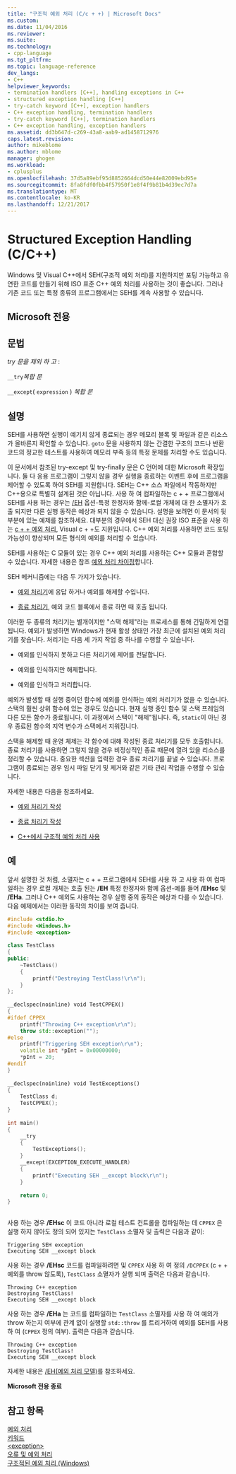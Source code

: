 ```yaml
---
title: "구조적 예외 처리 (C/c + +) | Microsoft Docs"
ms.custom: 
ms.date: 11/04/2016
ms.reviewer: 
ms.suite: 
ms.technology:
- cpp-language
ms.tgt_pltfrm: 
ms.topic: language-reference
dev_langs:
- C++
helpviewer_keywords:
- termination handlers [C++], handling exceptions in C++
- structured exception handling [C++]
- try-catch keyword [C++], exception handlers
- C++ exception handling, termination handlers
- try-catch keyword [C++], termination handlers
- C++ exception handling, exception handlers
ms.assetid: dd3b647d-c269-43a8-aab9-ad1458712976
caps.latest.revision: 
author: mikeblome
ms.author: mblome
manager: ghogen
ms.workload:
- cplusplus
ms.openlocfilehash: 37d5a89ebf95d8852664dcd50e44e82009ebd95e
ms.sourcegitcommit: 8fa8fdf0fbb4f57950f1e8f4f9b81b4d39ec7d7a
ms.translationtype: MT
ms.contentlocale: ko-KR
ms.lasthandoff: 12/21/2017
---
```

# <a name="structured-exception-handling-cc"></a>Structured Exception Handling (C/C++)
Windows 및 Visual C++에서 SEH(구조적 예외 처리)를 지원하지만 포팅 가능하고 유연한 코드를 만들기 위해 ISO 표준 C++ 예외 처리를 사용하는 것이 좋습니다. 그러나 기존 코드 또는 특정 종류의 프로그램에서는 SEH를 계속 사용할 수 있습니다.  
  
## <a name="microsoft-specific"></a>Microsoft 전용  
  
## <a name="grammar"></a>문법  
 *try 문을 제외 하 고* :  
  
 `__try`*복합 문*  
  
 `__except`( `expression` ) *복합 문*  
  
## <a name="remarks"></a>설명  
 SEH를 사용하면 실행이 예기치 않게 종료되는 경우 메모리 블록 및 파일과 같은 리소스가 올바른지 확인할 수 있습니다. `goto` 문을 사용하지 않는 간결한 구조의 코드나 반환 코드의 정교한 테스트를 사용하여 메모리 부족 등의 특정 문제를 처리할 수도 있습니다.  
  
 이 문서에서 참조된 try-except 및 try-finally 문은 C 언어에 대한 Microsoft 확장입니다. 둘 다 응용 프로그램이 그렇지 않을 경우 실행을 종료하는 이벤트 후에 프로그램을 제어할 수 있도록 하여 SEH를 지원합니다. SEH는 C++ 소스 파일에서 작동하지만 C++용으로 특별히 설계된 것은 아닙니다. 사용 하 여 컴파일하는 c + + 프로그램에서 SEH를 사용 하는 경우는 [/EH](../build/reference/eh-exception-handling-model.md) 옵션-특정 한정자와 함께-로컬 개체에 대 한 소멸자가 호출 되지만 다른 실행 동작은 예상과 되지 않을 수 있습니다. 설명을 보려면 이 문서의 뒷부분에 있는 예제를 참조하세요. 대부분의 경우에서 SEH 대신 권장 ISO 표준을 사용 하는 [c + + 예외 처리](../cpp/try-throw-and-catch-statements-cpp.md), Visual c + +도 지원입니다. C++ 예외 처리를 사용하면 코드 포팅 가능성이 향상되며 모든 형식의 예외를 처리할 수 있습니다.  
  
 SEH를 사용하는 C 모듈이 있는 경우 C++ 예외 처리를 사용하는 C++ 모듈과 혼합할 수 있습니다. 자세한 내용은 참조 [예외 처리 차이점](../cpp/exception-handling-differences.md)합니다.  
  
 SEH 메커니즘에는 다음 두 가지가 있습니다.  
  
-   [예외 처리기](../cpp/writing-an-exception-handler.md)에 응답 하거나 예외를 해제할 수입니다.  
  
-   [종료 처리기](../cpp/writing-a-termination-handler.md), 예외 코드 블록에서 종료 하면 때 호출 됩니다.  
  
 이러한 두 종류의 처리기는 별개이지만 "스택 해제"라는 프로세스를 통해 긴밀하게 연결됩니다. 예외가 발생하면 Windows가 현재 활성 상태인 가장 최근에 설치된 예외 처리기를 찾습니다. 처리기는 다음 세 가지 작업 중 하나를 수행할 수 있습니다.  
  
-   예외를 인식하지 못하고 다른 처리기에 제어를 전달합니다.  
  
-   예외를 인식하지만 해제합니다.  
  
-   예외를 인식하고 처리합니다.  
  
 예외가 발생할 때 실행 중이던 함수에 예외를 인식하는 예외 처리기가 없을 수 있습니다. 스택의 훨씬 상위 함수에 있는 경우도 있습니다. 현재 실행 중인 함수 및 스택 프레임의 다른 모든 함수가 종료됩니다. 이 과정에서 스택이 "해제"됩니다. 즉, `static`이 아닌 경우 종료된 함수의 지역 변수가 스택에서 지워집니다.  
  
 스택을 해제할 때 운영 체제는 각 함수에 대해 작성된 종료 처리기를 모두 호출합니다. 종료 처리기를 사용하면 그렇지 않을 경우 비정상적인 종료 때문에 열려 있을 리소스를 정리할 수 있습니다. 중요한 섹션을 입력한 경우 종료 처리기를 끝낼 수 있습니다. 프로그램이 종료되는 경우 임시 파일 닫기 및 제거와 같은 기타 관리 작업을 수행할 수 있습니다.  
  
 자세한 내용은 다음을 참조하세요.  
  
-   [예외 처리기 작성](../cpp/writing-an-exception-handler.md)  
  
-   [종료 처리기 작성](../cpp/writing-a-termination-handler.md)  
  
-   [C++에서 구조적 예외 처리 사용](../cpp/using-structured-exception-handling-with-cpp.md)  
  
## <a name="example"></a>예  
 앞서 설명한 것 처럼, 소멸자는 c + + 프로그램에서 SEH를 사용 하 고 사용 하 여 컴파일하는 경우 로컬 개체는 호출 된는 **/EH** 특정 한정자와 함께 옵션-예를 들어 **/EHsc** 및 **/EHa**. 그러나 C++ 예외도 사용하는 경우 실행 중의 동작은 예상과 다를 수 있습니다. 다음 예제에서는 이러한 동작의 차이를 보여 줍니다.  
  
```cpp  
#include <stdio.h>  
#include <Windows.h>  
#include <exception>  
  
class TestClass  
{  
public:  
    ~TestClass()  
    {  
        printf("Destroying TestClass!\r\n");  
    }  
};  
  
__declspec(noinline) void TestCPPEX()  
{  
#ifdef CPPEX  
    printf("Throwing C++ exception\r\n");  
    throw std::exception("");  
#else  
    printf("Triggering SEH exception\r\n");  
    volatile int *pInt = 0x00000000;  
    *pInt = 20;  
#endif  
}  
  
__declspec(noinline) void TestExceptions()  
{  
    TestClass d;  
    TestCPPEX();  
}  
  
int main()  
{  
    __try  
    {  
        TestExceptions();  
    }  
    __except(EXCEPTION_EXECUTE_HANDLER)  
    {  
        printf("Executing SEH __except block\r\n");  
    }  
  
    return 0;  
}  
  
```  
  
 사용 하는 경우 **/EHsc** 이 코드 아니라 로컬 테스트 컨트롤을 컴파일하는 데 `CPPEX` 은 실행 하지 않아도 정의 되어 있지는 `TestClass` 소멸자 및 출력은 다음과 같이:  
  
```Output  
Triggering SEH exception  
Executing SEH __except block  
```  
  
 사용 하는 경우 **/EHsc** 코드를 컴파일하려면 및 `CPPEX` 사용 하 여 정의 `/DCPPEX` (c + + 예외를 throw 않도록), `TestClass` 소멸자가 실행 되며 출력은 다음과 같습니다.  
  
```Output  
Throwing C++ exception  
Destroying TestClass!  
Executing SEH __except block  
```  
  
 사용 하는 경우 **/EHa** 는 코드를 컴파일하는 `TestClass` 소멸자를 사용 하 여 예외가 throw 하는지 여부에 관계 없이 실행할 `std::throw` 를 트리거하여 예외를 SEH를 사용 하 여 (`CPPEX` 정의 여부). 출력은 다음과 같습니다.  
  
```Output  
Throwing C++ exception  
Destroying TestClass!  
Executing SEH __except block  
```  
  
 자세한 내용은 [/EH(예외 처리 모델)](../build/reference/eh-exception-handling-model.md)를 참조하세요.  
  
**Microsoft 전용 종료**  
  
## <a name="see-also"></a>참고 항목  
 [예외 처리](../cpp/exception-handling-in-visual-cpp.md)   
 [키워드](../cpp/keywords-cpp.md)   
 [\<exception>](../standard-library/exception.md)   
 [오류 및 예외 처리](../cpp/errors-and-exception-handling-modern-cpp.md)   
 [구조적된 예외 처리 (Windows)](http://msdn.microsoft.com/library/windows/desktop/ms680657.aspx)